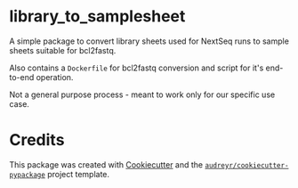 
# library_to_samplesheet

A simple package to convert library sheets used for NextSeq runs to sample
 sheets suitable for bcl2fastq.
 
Also contains a `Dockerfile` for bcl2fastq conversion and script for it's end-to-end operation.

Not a general purpose process - meant to work only for our specific use case.



# Credits

This package was created with [Cookiecutter][Cookiecutter] and the [`audreyr/cookiecutter-pypackage`][audreyr/cookiecutter-pypackage] project template.

 [Cookiecutter]: https://github.com/audreyr/cookiecutter
 [audreyr/cookiecutter-pypackage]: https://github.com/audreyr/cookiecutter-pypackage
 
